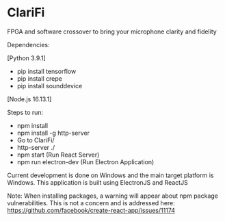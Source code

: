 # ClariFi

FPGA and software crossover to bring your microphone clarity and fidelity

Dependencies:

[Python 3.9.1]

- pip install tensorflow
- pip install crepe
- pip install sounddevice

[Node.js 16.13.1]

Steps to run:

- npm install
- npm install -g http-server
- Go to ClariFi/
- http-server ./
- npm start (Run React Server)
- npm run electron-dev (Run Electron Application)

Current development is done on Windows and the main target platform is Windows. This application is built using ElectronJS and ReactJS

Note: When installing packages, a warning will appear about npm package vulnerabilities. This is not a concern and is addressed here: https://github.com/facebook/create-react-app/issues/11174
